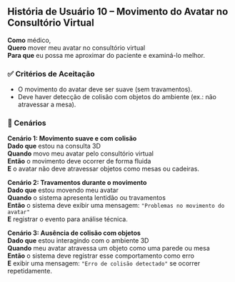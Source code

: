 ## História de Usuário 10 – Movimento do Avatar no Consultório Virtual

**Como** médico,  
**Quero** mover meu avatar no consultório virtual  
**Para que** eu possa me aproximar do paciente e examiná-lo melhor.

### ✅ Critérios de Aceitação

- O movimento do avatar deve ser suave (sem travamentos).  
- Deve haver detecção de colisão com objetos do ambiente (ex.: não atravessar a mesa).

### 📌 Cenários

**Cenário 1: Movimento suave e com colisão**  
**Dado que** estou na consulta 3D  
**Quando** movo meu avatar pelo consultório virtual  
**Então** o movimento deve ocorrer de forma fluida  
**E** o avatar não deve atravessar objetos como mesas ou cadeiras.

**Cenário 2: Travamentos durante o movimento**  
**Dado que** estou movendo meu avatar  
**Quando** o sistema apresenta lentidão ou travamentos  
**Então** o sistema deve exibir uma mensagem: `"Problemas no movimento do avatar"`  
**E** registrar o evento para análise técnica.

**Cenário 3: Ausência de colisão com objetos**  
**Dado que** estou interagindo com o ambiente 3D  
**Quando** meu avatar atravessa um objeto como uma parede ou mesa  
**Então** o sistema deve registrar esse comportamento como erro  
**E** exibir uma mensagem: `"Erro de colisão detectado"` se ocorrer repetidamente.
